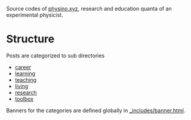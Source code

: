 Source codes of [physino.xyz](http://www.physino.xyz), research and education quanta of an experimental physicist.

# Structure

Posts are categorized to sub directories

- [career](career/)
- [learning](learning/)
- [teaching](teaching/)
- [living](living/)
- [research](research/)
- [toolbox](toolbox/)

Banners for the categories are defined globally in [_includes/banner.html](_includes/banner.html).
